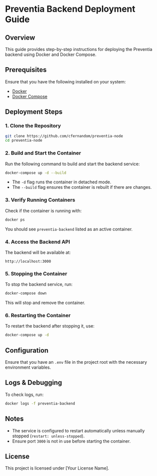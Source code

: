 # Preventia Backend Deployment Guide

## Overview
This guide provides step-by-step instructions for deploying the Preventia backend using Docker and Docker Compose.

## Prerequisites
Ensure that you have the following installed on your system:
- [Docker](https://www.docker.com/get-started)
- [Docker Compose](https://docs.docker.com/compose/install/)

## Deployment Steps

### 1. Clone the Repository
```sh
git clone https://github.com/cfernandom/preventia-node
cd preventia-node
```

### 2. Build and Start the Container
Run the following command to build and start the backend service:
```sh
docker-compose up -d --build
```
- The `-d` flag runs the container in detached mode.
- The `--build` flag ensures the container is rebuilt if there are changes.

### 3. Verify Running Containers
Check if the container is running with:
```sh
docker ps
```
You should see `preventia-backend` listed as an active container.

### 4. Access the Backend API
The backend will be available at:
```
http://localhost:3000
```

### 5. Stopping the Container
To stop the backend service, run:
```sh
docker-compose down
```
This will stop and remove the container.

### 6. Restarting the Container
To restart the backend after stopping it, use:
```sh
docker-compose up -d
```

## Configuration
Ensure that you have an `.env` file in the project root with the necessary environment variables.

## Logs & Debugging
To check logs, run:
```sh
docker logs -f preventia-backend
```

## Notes
- The service is configured to restart automatically unless manually stopped (`restart: unless-stopped`).
- Ensure port `3000` is not in use before starting the container.

## License
This project is licensed under [Your License Name].

